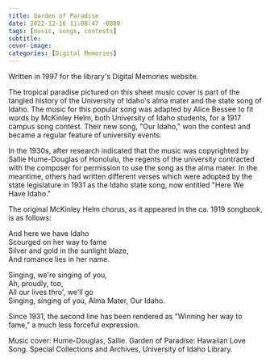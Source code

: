 ```yaml
---
title: Garden of Paradise
date: 2022-12-16 11:08:47 -0800
tags: [music, songs, contests]
subtitle: 
cover-image: 
categories: [Digital Memories]
---
```


Written in 1997 for the library's Digital Memories website.

The tropical paradise pictured on this sheet music cover is part of the tangled history of the University of Idaho's alma mater and the state song of Idaho. The music for this popular song was adapted by Alice Bessee to fit words by McKinley Helm, both University of Idaho students, for a 1917 campus song contest. Their new song, "Our Idaho," won the contest and became a regular feature of university events.

In the 1930s, after research indicated that the music was copyrighted by Sallie Hume-Douglas of Honolulu, the regents of the university contracted with the composer for permission to use the song as the alma mater. In the meantime, others had written different verses which were adopted by the state legislature in 1931 as the Idaho state song, now entitled "Here We Have Idaho."

The original McKinley Helm chorus, as it appeared in the ca. 1919 songbook, is as follows:

<p>And here we have Idaho <br>
Scourged on her way to fame<br>
Silver and gold in the sunlight blaze,<br>
And romance lies in her name.<br>

Singing, we're singing of you,<br>
Ah, proudly, too,<br>
All our lives thro', we'll go<br>
Singing, singing of you, Alma Mater, Our Idaho.<br></p>

Since 1931, the second line has been rendered as "Winning her
way to fame," a much less forceful expression.

Music cover: Hume-Douglas, Sallie. Garden of Paradise: Hawaiian Love Song. Special Collections and Archives, University of Idaho Library.